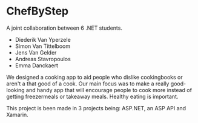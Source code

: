 # ChefByStep

A joint collaboration between 6 .NET students.

- Diederik Van Yperzele
- Simon Van Tittelboom
- Jens Van Gelder
- Andreas Stavropoulos
- Emma Danckaert

We designed a cooking app to aid people who dislike cookingbooks or aren't a that good of a cook.
Our main focus was to make a really good-looking and handy app that will encourage people to cook more instead of getting freezermeals or takeaway meals.
Healthy eating is important.

This project is been made in 3 projects being: ASP.NET, an ASP API and Xamarin.
